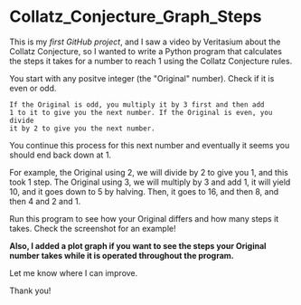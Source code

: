 # Collatz_Conjecture_Graph_Steps

This is my <i>first GitHub project</i>, and I saw a video by Veritasium about the Collatz Conjecture, so I wanted to write a Python program that calculates the steps it takes for a number to reach 1 using the Collatz Conjecture rules.

You start with any positve integer (the "Original" number). Check if it is even or odd.

<code>If the Original is odd, you multiply it by 3 first and then add 1 to it to give you the next number.
If the Original is even, you divide it by 2 to give you the next number.</code>

You continue this process for this next number and eventually it seems you should end back down at 1. 

For example, the Original using 2, we will divide by 2 to give you 1, and this took 1 step.
The Original using 3, we will multiply by 3 and add 1, it will yield 10, and it goes down to 5 by halving. Then, it goes to 16, and then 8, and then 4 and 2 and 1.

Run this program to see how your Original differs and how many steps it takes.
Check the screenshot for an example!

<strong>Also, I added a plot graph if you want to see the steps your Original number takes while it is operated throughout the program.</strong>

Let me know where I can improve.

Thank you!
